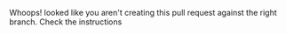 Whoops! looked like you aren't creating this pull request against the right branch. Check the instructions
